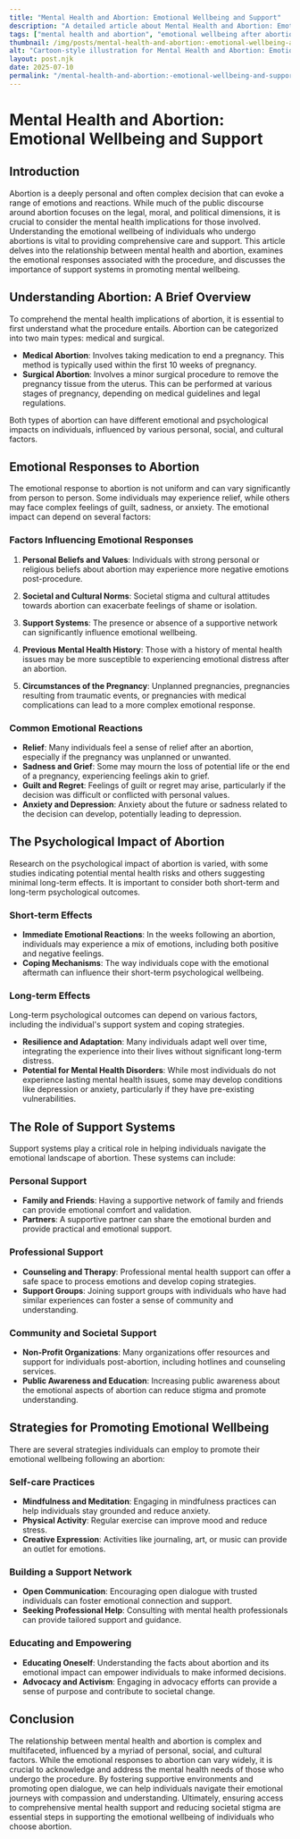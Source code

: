 ```yaml
---
title: "Mental Health and Abortion: Emotional Wellbeing and Support"
description: "A detailed article about Mental Health and Abortion: Emotional Wellbeing and Support."
tags: ["mental health and abortion", "emotional wellbeing after abortion", "abortion support resources", "mental health support post-abortion", "emotional effects of abortion"]
thumbnail: /img/posts/mental-health-and-abortion:-emotional-wellbeing-and-support.png
alt: "Cartoon-style illustration for Mental Health and Abortion: Emotional Wellbeing and Support"
layout: post.njk
date: 2025-07-10
permalink: "/mental-health-and-abortion:-emotional-wellbeing-and-support/"
---
```


# Mental Health and Abortion: Emotional Wellbeing and Support

## Introduction

Abortion is a deeply personal and often complex decision that can evoke a range of emotions and reactions. While much of the public discourse around abortion focuses on the legal, moral, and political dimensions, it is crucial to consider the mental health implications for those involved. Understanding the emotional wellbeing of individuals who undergo abortions is vital to providing comprehensive care and support. This article delves into the relationship between mental health and abortion, examines the emotional responses associated with the procedure, and discusses the importance of support systems in promoting mental wellbeing.

## Understanding Abortion: A Brief Overview

To comprehend the mental health implications of abortion, it is essential to first understand what the procedure entails. Abortion can be categorized into two main types: medical and surgical.

- **Medical Abortion**: Involves taking medication to end a pregnancy. This method is typically used within the first 10 weeks of pregnancy.
- **Surgical Abortion**: Involves a minor surgical procedure to remove the pregnancy tissue from the uterus. This can be performed at various stages of pregnancy, depending on medical guidelines and legal regulations.

Both types of abortion can have different emotional and psychological impacts on individuals, influenced by various personal, social, and cultural factors.

## Emotional Responses to Abortion

The emotional response to abortion is not uniform and can vary significantly from person to person. Some individuals may experience relief, while others may face complex feelings of guilt, sadness, or anxiety. The emotional impact can depend on several factors:

### Factors Influencing Emotional Responses

1. **Personal Beliefs and Values**: Individuals with strong personal or religious beliefs about abortion may experience more negative emotions post-procedure.
   
2. **Societal and Cultural Norms**: Societal stigma and cultural attitudes towards abortion can exacerbate feelings of shame or isolation.

3. **Support Systems**: The presence or absence of a supportive network can significantly influence emotional wellbeing.

4. **Previous Mental Health History**: Those with a history of mental health issues may be more susceptible to experiencing emotional distress after an abortion.

5. **Circumstances of the Pregnancy**: Unplanned pregnancies, pregnancies resulting from traumatic events, or pregnancies with medical complications can lead to a more complex emotional response.

### Common Emotional Reactions

- **Relief**: Many individuals feel a sense of relief after an abortion, especially if the pregnancy was unplanned or unwanted.
- **Sadness and Grief**: Some may mourn the loss of potential life or the end of a pregnancy, experiencing feelings akin to grief.
- **Guilt and Regret**: Feelings of guilt or regret may arise, particularly if the decision was difficult or conflicted with personal values.
- **Anxiety and Depression**: Anxiety about the future or sadness related to the decision can develop, potentially leading to depression.

## The Psychological Impact of Abortion

Research on the psychological impact of abortion is varied, with some studies indicating potential mental health risks and others suggesting minimal long-term effects. It is important to consider both short-term and long-term psychological outcomes.

### Short-term Effects

- **Immediate Emotional Reactions**: In the weeks following an abortion, individuals may experience a mix of emotions, including both positive and negative feelings.
- **Coping Mechanisms**: The way individuals cope with the emotional aftermath can influence their short-term psychological wellbeing.

### Long-term Effects

Long-term psychological outcomes can depend on various factors, including the individual's support system and coping strategies.

- **Resilience and Adaptation**: Many individuals adapt well over time, integrating the experience into their lives without significant long-term distress.
- **Potential for Mental Health Disorders**: While most individuals do not experience lasting mental health issues, some may develop conditions like depression or anxiety, particularly if they have pre-existing vulnerabilities.

## The Role of Support Systems

Support systems play a critical role in helping individuals navigate the emotional landscape of abortion. These systems can include:

### Personal Support

- **Family and Friends**: Having a supportive network of family and friends can provide emotional comfort and validation.
- **Partners**: A supportive partner can share the emotional burden and provide practical and emotional support.

### Professional Support

- **Counseling and Therapy**: Professional mental health support can offer a safe space to process emotions and develop coping strategies.
- **Support Groups**: Joining support groups with individuals who have had similar experiences can foster a sense of community and understanding.

### Community and Societal Support

- **Non-Profit Organizations**: Many organizations offer resources and support for individuals post-abortion, including hotlines and counseling services.
- **Public Awareness and Education**: Increasing public awareness about the emotional aspects of abortion can reduce stigma and promote understanding.

## Strategies for Promoting Emotional Wellbeing

There are several strategies individuals can employ to promote their emotional wellbeing following an abortion:

### Self-care Practices

- **Mindfulness and Meditation**: Engaging in mindfulness practices can help individuals stay grounded and reduce anxiety.
- **Physical Activity**: Regular exercise can improve mood and reduce stress.
- **Creative Expression**: Activities like journaling, art, or music can provide an outlet for emotions.

### Building a Support Network

- **Open Communication**: Encouraging open dialogue with trusted individuals can foster emotional connection and support.
- **Seeking Professional Help**: Consulting with mental health professionals can provide tailored support and guidance.

### Educating and Empowering

- **Educating Oneself**: Understanding the facts about abortion and its emotional impact can empower individuals to make informed decisions.
- **Advocacy and Activism**: Engaging in advocacy efforts can provide a sense of purpose and contribute to societal change.

## Conclusion

The relationship between mental health and abortion is complex and multifaceted, influenced by a myriad of personal, social, and cultural factors. While the emotional responses to abortion can vary widely, it is crucial to acknowledge and address the mental health needs of those who undergo the procedure. By fostering supportive environments and promoting open dialogue, we can help individuals navigate their emotional journeys with compassion and understanding. Ultimately, ensuring access to comprehensive mental health support and reducing societal stigma are essential steps in supporting the emotional wellbeing of individuals who choose abortion.